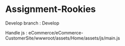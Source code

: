 # Assignment-Rookies

Develop branch : Develop

Handle js : eCommerce/eCommerce-CustomerSite/wwwroot/assets/Home/assets/js/main.js
